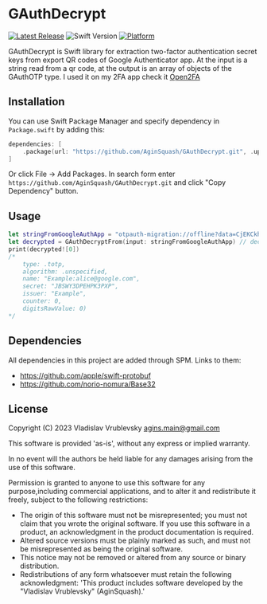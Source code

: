# GAuthDecrypt
[![Latest Release](https://img.shields.io/github/v/release/aginsquash/GAuthDecrypt)](https://github.com/AginSquash/GAuthDecrypt/releases)
![Swift Version](https://img.shields.io/badge/Swift-5.0-orange.svg)
[![Platform](https://img.shields.io/badge/platform-ios%20%7C%20macos%20%7C%20watchos%20%7C%20tvos-lightgrey)](http://cocoapods.org/pods/SwiftOTP)

GAuthDecrypt is Swift library for extraction two-factor authentication secret keys from export QR codes of Google Authenticator app. At the input is a string read from a qr code, at the output is an array of objects of the GAuthOTP type. 
I used it on my 2FA app check it [Open2FA](https://github.com/AginSquash/open2fa/)

## Installation
You can use Swift Package Manager and specify dependency in `Package.swift` by adding this:

```swift
dependencies: [
    .package(url: "https://github.com/AginSquash/GAuthDecrypt.git", .upToNextMinor(from: "2.0.0"))
]
```

Or click File -> Add Packages. In search form enter `https://github.com/AginSquash/GAuthDecrypt.git` and click "Copy Dependency" button.

## Usage
```swift
let stringFromGoogleAuthApp = "otpauth-migration://offline?data=CjEKCkhlbGxvId6tvu8SGEV4YW1wbGU6YWxpY2VAZ29vZ2xlLmNvbRoHRXhhbXBsZTAC"
let decrypted = GAuthDecryptFrom(input: stringFromGoogleAuthApp) // decrypted type is Optional<[GAuthOTP]>
print(decrypted![0]) 
/*
    type: .totp, 
    algorithm: .unspecified, 
    name: "Example:alice@google.com", 
    secret: "JBSWY3DPEHPK3PXP", 
    issuer: "Example", 
    counter: 0, 
    digitsRawValue: 0) 
*/
```
## Dependencies
All dependencies in this project are added through SPM. Links to them:
- https://github.com/apple/swift-protobuf
- https://github.com/norio-nomura/Base32

## License

Copyright (C) 2023 Vladislav Vrublevsky <agins.main@gmail.com>

This software is provided 'as-is', without any express or implied warranty.

In no event will the authors be held liable for any damages arising from the use of this software.

Permission is granted to anyone to use this software for any purpose,including commercial applications, and to alter it and redistribute it freely, subject to the following restrictions:

- The origin of this software must not be misrepresented; you must not claim that you wrote the original software. If you use this software in a product, an acknowledgment in the product documentation is required.
- Altered source versions must be plainly marked as such, and must not be misrepresented as being the original software.
- This notice may not be removed or altered from any source or binary distribution.
- Redistributions of any form whatsoever must retain the following acknowledgment: 'This product includes software developed by the "Vladislav Vrublevsky" (AginSquash).'